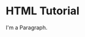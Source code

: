 <html>
  <head>
    <title>HTML Tutorial</title>
  </head>
  <body>
    <h1>HTML Tutorial</h1>
    <p>
      I'm a Paragraph. 
    </p>
  </body>
</html>
